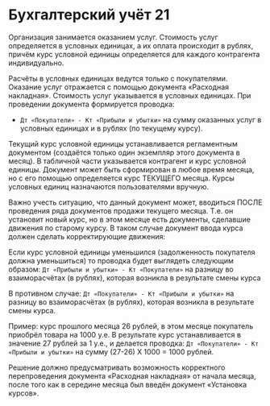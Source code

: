 # Бухгалтерский учёт 21

Организация занимается оказанием услуг. Стоимость услуг определяется в условных единицах, а их оплата происходит в рублях, причём курс условной единицы определяется для каждого контрагента индивидуально.

Расчёты в условных единицах ведутся только с покупателями. Оказание услуг отражается с помощью документа «Расходная накладная». Стоимость услуг указывается в условных единицах. При проведении документа формируется проводка:
- `Дт «Покупатели» - Кт «Прибыли и убытки»`
на сумму оказанных услуг в условных единицах и в рублях (по текущему курсу).

Текущий курс условной единицы устанавливается регламентным документом (создаётся только один экземпляр этого документа в месяц). В табличной части указывается контрагент и курс условной единицы. Документ может быть сформирован в любое время месяца, но с его помощью определяется курс ТЕКУЩЕГО месяца. Курсы условных единиц назначаются пользователями вручную.

Важно учесть ситуацию, что данный документ может, вводиться ПОСЛЕ проведения ряда документов продажи текущего месяца. Т.е. он установит новый курс, но в этом месяце есть документы, сделавшие движения по старому курсу. В таком случае документ ввода курса должен сделать корректирующие движения:

Если курс условной единицы уменьшился (задолженность покупателя должна уменьшиться) то проводка будет выглядеть следующим образом:
`Дт «Прибыли и убытки» - Кт «Покупатели»`
на разницу во взаиморасчётах (в рублях), которая возникла в результате смены курса

В противном случае:
`Дт «Покупатели» - Кт «Прибыли и убытки»`
на разницу во взаиморасчётах (в рублях), которая возникла в результате смены курса.

Пример: курс прошлого месяца 26 рублей, в этом месяце покупатель приобрёл товара на 1000 у.е. В результате курс устанавливается в значение 27 рублей за 1 у.е., и делается проводка:
`Дт «Покупатели» - Кт «Прибыли и убытки»`
на сумму (27-26) X 1000 = 1000 рублей.

Решение должно предусматривать возможность корректного перепроведения документа «Расходная накладная» от начала месяца, после того как в середине месяца был введён документ «Установка курсов».
